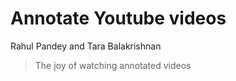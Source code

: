 Annotate Youtube videos
=======================

Rahul Pandey and Tara Balakrishnan

> The joy of watching annotated videos